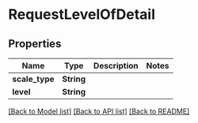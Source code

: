 # RequestLevelOfDetail

## Properties
Name | Type | Description | Notes
------------ | ------------- | ------------- | -------------
**scale_type** | **String** |  | 
**level** | **String** |  | 

[[Back to Model list]](../README.md#documentation-for-models) [[Back to API list]](../README.md#documentation-for-api-endpoints) [[Back to README]](../README.md)


